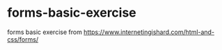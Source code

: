 # forms-basic-exercise
forms basic exercise from https://www.internetingishard.com/html-and-css/forms/

